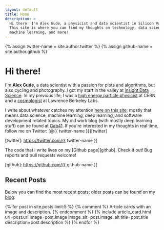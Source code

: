 ```yaml
---
layout: default
title: Home
description: >
  Hi there! I'm Alex Gude, a physicist and data scientist in Silicon Valley.
  This site is where you can find my thoughts on technology, data science,
  machine learning, and more!
---
```


{% assign twitter-name = site.author.twitter %}
{% assign github-name = site.author.github %}

# Hi there!

I'm **Alex Gude**, a data scientist with a passion for plots and algorithms,
but also cycling and photography. I got my start in the valley at [Insight
Data Science][insight]. In my previous life, I was a [high energy particle
physicist][hep] at CERN and a [cosmologist][scp] at Lawrence Berkeley Labs.

[insight]: https://www.insightdatascience.com
[hep]: http://www.hep.umn.edu/us-cms
[scp]: http://supernova.lbl.gov

I write about whatever catches my attention [here on this site][blog]; mostly
that means data science, machine learning, deep learning, and software
development related topics. My old work blog (with mostly deep learning stuff)
can be found at [Gab41][gab41]. If you're interested in my thoughts in real
time, follow me on Twitter: [@{{ twitter-name }}][twitter]

[blog]: /blog/
[gab41]: https://gab41.lab41.org/@Alex.Gude
[twitter]: https://twitter.com/{{ twitter-name }}

The code that I write lives on my [Github page][github]. Check it out! Bug
reports and pull requests welcome!

[github]: https://github.com/{{ github-name }}

## Recent Posts

Below you can find the most recent posts; older posts can be found on my
[blog][blog]:

{% for post in site.posts limit:5 %}
  {% comment %} Article cards with an image and description. {% endcomment %}
  {% include article_card.html
    url=post.url
    image=post.image
    image_alt=post.image_alt
    title=post.title
    description=post.description
  %}
{% endfor %}
